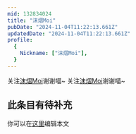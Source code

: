 ```yaml
---
mid: 132834024
title: "沫熠Moi"
pubDate: "2024-11-04T11:22:13.661Z"
updatedDate: "2024-11-04T11:22:13.661Z"
profile:
  {
    Nickname: ["沫熠Moi"],
  }
---
```


关注[沫熠Moi](https://space.bilibili.com/132834024)谢谢喵~ 关注[沫熠Moi](https://space.bilibili.com/132834024)谢谢喵~

## 此条目有待补充
你可以在[这里](https://github.com/Yuhanawa/VTuber.ICU/edit/master/src/content/v/沫熠Moi/index.md)编辑本文
